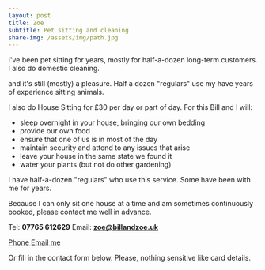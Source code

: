 ```yaml
---
layout: post
title: Zoe
subtitle: Pet sitting and cleaning
share-img: /assets/img/path.jpg
---
```


I've been pet sitting for years, mostly for half-a-dozen long-term customers. I also do domestic cleaning.


and it's still (mostly) a pleasure. Half a dozen "regulars" use my have years of experience sitting animals.


I also do House Sitting for £30 per day or part of day. For this Bill and I will:
 - sleep overnight in your house, bringing our own bedding
 - provide our own food
 - ensure that one of us is in most of the day
 - maintain security and attend to any issues that arise
 - leave your house in the same state we found it
 - water your plants (but not do other gardening)

I have half-a-dozen "regulars" who use this service. Some have been with me for years.

Because I can only sit one house at a time and am sometimes continuously booked, please contact me well in advance.

Tel: **07765 612629** Email: **zoe@billandzoe.uk**

<a href="tel:643643636363}" title="Call me on 53535353535">
    <span class="fa-stack fa-lg" aria-hidden="true">
    <i class="fas fa-circle fa-stack-2x"></i>
    <i class="fas fa-phone fa-stack-1x fa-inverse"></i>
    </span>
    <span class="sr-only">Phone</span>
</a><a href="mailto:bill@billandzoe.uk" title="Email me at bill@billandzoe.uk">
      <span class="fa-stack fa-lg" aria-hidden="true">
        <i class="fas fa-circle fa-stack-2x"></i>
        <i class="fas fa-envelope fa-stack-1x fa-inverse"></i>
      </span>
      <span class="sr-only">Email me</span>
</a>

Or fill in the contact form below.
Please, nothing sensitive like card details.


